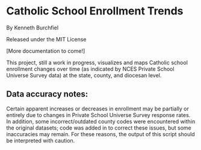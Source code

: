 # Catholic School Enrollment Trends

By Kenneth Burchfiel

Released under the MIT License

[More documentation to come!]

This project, still a work in progress, visualizes and maps Catholic school enrollment changes over time (as indicated by NCES Private School Universe Survey data) at the state, county, and diocesan level.

## Data accuracy notes:
Certain apparent increases or decreases in enrollment may be partially or entirely due to changes in Private School Universe Survey response rates. In addition, some incorrect/outdated county codes were encountered within the original datasets; code was added in to correct these issues, but some inaccuracies may remain. For these reasons, the output of this script should be interpreted with caution. 